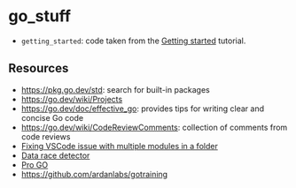 # go_stuff

* `getting_started`: code taken from the [Getting started](https://go.dev/doc/tutorial/getting-started) tutorial.

## Resources

* https://pkg.go.dev/std: search for built-in packages
* https://go.dev/wiki/Projects
* https://go.dev/doc/effective_go:  provides tips for writing clear and concise Go code
* https://go.dev/wiki/CodeReviewComments: collection of comments from code reviews
* [Fixing VSCode issue with multiple modules in a folder](https://github.com/golang/vscode-go/issues/2124)
* [Data race detector](https://go.dev/doc/articles/race_detector)
* [Pro GO](https://github.com/apress/pro-go)
* https://github.com/ardanlabs/gotraining